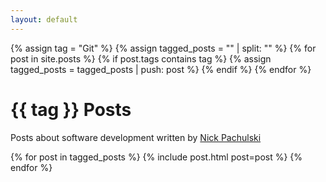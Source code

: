 ```yaml
---
layout: default
---
```


{% assign tag = "Git" %}
{% assign tagged_posts = "" | split: "" %}
{% for post in site.posts %}
  {% if post.tags contains tag %}
    {% assign tagged_posts = tagged_posts | push: post %}
  {% endif %}
{% endfor %}

<div id="introduction-container">
  <div id="introduction">
    <h1 id="blog-title">{{ tag }} Posts</h1>
    <p id="blog-description">
      Posts about software development written by
      <a id="author-link" href="/about">Nick Pachulski</a>
    </p>
  </div>
</div>
<div id="blog-posts-container">
  <div id="blog-posts">
    {% for post in tagged_posts %}
      {% include post.html post=post %}
    {% endfor %}
  </div>
</div>


